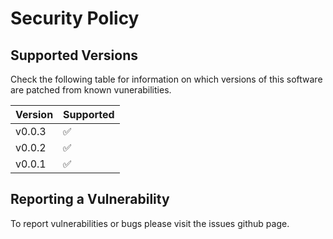 # Security Policy

## Supported Versions

Check the following table for information on which versions of this software are patched from known vunerabilities.

| Version | Supported          |
| ------- | ------------------ |
| v0.0.3   | :white_check_mark: |
| v0.0.2   | :white_check_mark: |
| v0.0.1   | :white_check_mark: |

## Reporting a Vulnerability

To report vulnerabilities or bugs please visit the issues github page.
